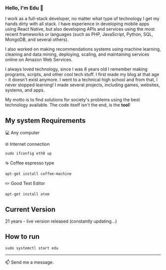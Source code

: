 
### Hello, I'm Edu 👋

I work as a full-stack developer, no matter what type of technology I get my hands dirty with all stack. I have experience in developing mobile apps using React Native, but also developing APIs and services using the most recent frameworks or languages (such as PHP, JavaScript, Python, SQL, MongoDB, and several others).

I also worked on making recommendations systems using machine learning, cleaning and data mining, deploying, scaling, and maintaining services online on Amazon Web Services.

I always loved technology, since I was 8 years old I remember making programs, scripts, and other cool tech stuff. I first made my blog at that age - it doesn't exist anymore. I went to a technical high school and from that, I never stopped learning! I made several projects, including games, websites, systems, and apps.

My motto is to find solutions for society's problems using the best technology available. The code itself isn't the end, is the **tool**! 

## My system Requirements 
💻  Any computer

🌐  Internet connection

```
sudo ifconfig eth0 up
```
☕ Coffee espresso type

```
apt-get install coffee-machine
```
✏️ Good Text Editor

```
apt-get install atom
```

## Current Version
21 years - live version released (constantly updating...)

## How to run

```
sudo systemctl start edu
```

-----

📫  Send me a message.
